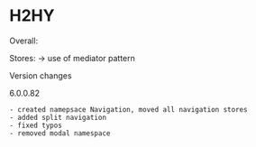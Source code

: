 # H2HY

Overall:

Stores:
-> use of mediator pattern



Version changes

6.0.0.82

	- created namepsace Navigation, moved all navigation stores
	- added split navigation
	- fixed typos
	- removed modal namespace
